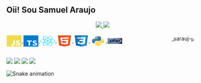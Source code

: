 ## Oii! Sou Samuel Araujo
<div align="center">
  <a href="https://github.com/sarauj">
  <img height="150em" src="https://github-readme-stats.vercel.app/api?username=sarauj&show_icons=true&theme=dark&include_all_commits=true&count_private=true"/>
  <img height="150em" src="https://github-readme-stats.vercel.app/api/top-langs/?username=sarauj&layout=compact&langs_count=7&theme=dark"/>
</div>
<div style="display: inline_block"><br>
  <img align="center" alt="sarauj-Js" height="30" width="40" src="https://raw.githubusercontent.com/devicons/devicon/master/icons/javascript/javascript-plain.svg">
  <img align="center" alt="sarauj-Ts" height="30" width="40" src="https://raw.githubusercontent.com/devicons/devicon/master/icons/typescript/typescript-plain.svg">
  <img align="center" alt="sarauj-React" height="30" width="40" src="https://raw.githubusercontent.com/devicons/devicon/master/icons/react/react-original.svg">
  <img align="center" alt="sarauj-HTML" height="30" width="40" src="https://raw.githubusercontent.com/devicons/devicon/master/icons/html5/html5-original.svg">
  <img align="center" alt="sarauj-CSS" height="30" width="40" src="https://raw.githubusercontent.com/devicons/devicon/master/icons/css3/css3-original.svg">
  <img align="center" alt="sarauj-Python" height="30" width="40" src="https://raw.githubusercontent.com/devicons/devicon/master/icons/python/python-original.svg">
  <img align="center" alt="sarauj-Csharp" height="30" width="40" src="https://raw.githubusercontent.com/devicons/devicon/master/icons/php/php-original.svg">
  <img align="right" alt="sarauj-pic" height="150" style="border-radius:50px;" src="https://scontent-gru2-2.xx.fbcdn.net/v/t39.30808-6/235593122_1949545121866579_8543349383794734325_n.jpg?_nc_cat=111&ccb=1-5&_nc_sid=09cbfe&_nc_ohc=3Tsq_X3VWMYAX-RO4dF&_nc_ht=scontent-gru2-2.xx&oh=00_AT9DYhSiae4nBM27K0sMRJMccSsl83WEMffPIDX6sII9iQ&oe=61C816FB">
</div>
  
  ##
 
<div> 
  <a href="https://www.youtube.com" target="_blank"></a>
  <a href="https://instagram.com/samuel.eoq" target="_blank"><img src="https://img.shields.io/badge/-Instagram-%23E4405F?style=for-the-badge&logo=instagram&logoColor=white" target="_blank"></a>
 	<a href="https://www.twitch.tv/saraujy" target="_blank"><img src="https://img.shields.io/badge/Twitch-9146FF?style=for-the-badge&logo=twitch&logoColor=white" target="_blank"></a>
 <a href="https://" target="_blank"><img src="https://img.shields.io/badge/Discord-7289DA?style=for-the-badge&logo=discord&logoColor=white" target="_blank"></a> 
  <a href = "mailto:samuel.araujoalt@gmail.com"><img src="https://img.shields.io/badge/-Gmail-%23333?style=for-the-badge&logo=gmail&logoColor=white" target="_blank"></a>
  <a href="https://www.linkedin.com" target="_blank"></a> 
 
  ![Snake animation](https://github.com/sarauj/sarauj/blob/output/github-contribution-grid-snake.svg)
 
</div>
